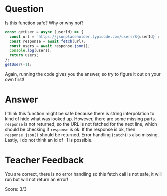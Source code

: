 # Question

Is this function safe? Why or why not?

```js
const getUser = async (userId) => {
  const url = `https://jsonplaceholder.typicode.com/users/${userId}`;
  const response = await fetch(url);
  const users = await response.json();
  console.log(users);
  return users;
};
getUser(-1);
```

Again, running the code gives you the answer, so try to figure it out on your own first!

# Answer

I think this function might be safe because there is string interpolation to kind of hide what was looked up. However, there are some missing parts. `response` is not returned, so the URL is not fetched for the next line, which should be checking if `response` is ok. If the response is ok, then `response.json()` should be returned. Error handling (`catch`) is also missing. Lastly, I do not think an id of -1 is possible.

# Teacher Feedback

You are correct, there is no error handling so this fetch call is not safe, it will run but will not return an error!

Score: 3/3